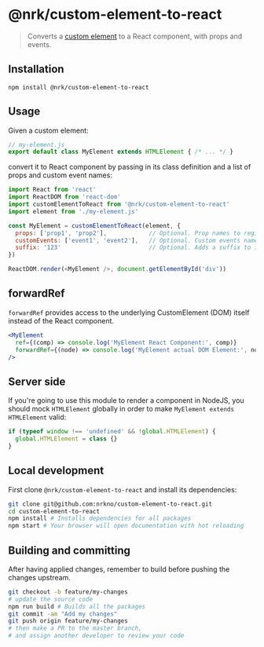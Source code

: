 # @nrk/custom-element-to-react 

> Converts a [custom element](https://developer.mozilla.org/en-US/docs/Web/Web_Components/Using_custom_elements) to a React component, with props and events.

## Installation

```
npm install @nrk/custom-element-to-react
```

## Usage

Given a custom element:

```js
// my-element.js
export default class MyElement extends HTMLElement { /* ... */ }
```

convert it to React component by passing in its class definition and a list of props and custom event names:
```js
import React from 'react'
import ReactDOM from 'react-dom'
import customElementToReact from '@nrk/custom-element-to-react'
import element from './my-element.js'

const MyElement = customElementToReact(element, {
  props: ['prop1', 'prop2'],            // Optional. Prop names to register in React
  customEvents: ['event1', 'event2'],   // Optional. Custom events names to register in React
  suffix: '123'                         // Optional. Adds a suffix to inner custom element tag name before registering. Use to control tag name of custom element. Default: 'react'
})

ReactDOM.render(<MyElement />, document.getElementById('div'))
```

## forwardRef

`forwardRef` provides access to the underlying CustomElement (DOM) itself instead of the React component.
```jsx
<MyElement
  ref={(comp) => console.log('MyElement React Component:', comp)}
  forwardRef={(node) => console.log('MyElement actual DOM Element:', node)}
/>
```

## Server side

If you're going to use this module to render a component in NodeJS, you should
 mock `HTMLElement` globally in order to make `MyElement extends HTMLElement` valid:

```js
if (typeof window !== 'undefined' && !global.HTMLElement) {
  global.HTMLElement = class {}
}
```

## Local development
First clone `@nrk/custom-element-to-react` and install its dependencies:

```bash
git clone git@github.com:nrkno/custom-element-to-react.git
cd custom-element-to-react
npm install # Installs dependencies for all packages
npm start # Your browser will open documentation with hot reloading
```

## Building and committing
After having applied changes, remember to build before pushing the changes upstream.

```bash
git checkout -b feature/my-changes
# update the source code
npm run build # Builds all the packages
git commit -am "Add my changes"
git push origin feature/my-changes
# then make a PR to the master branch,
# and assign another developer to review your code
```
